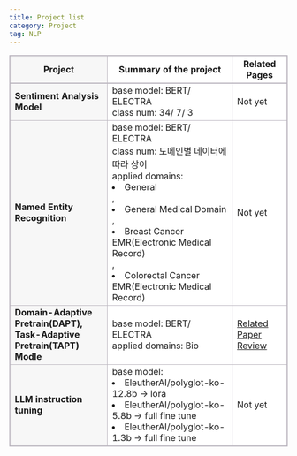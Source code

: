 ```yaml
---
title: Project list
category: Project
tag: NLP
---
```


<html>
  <head>
    <style type="text/css">
      .line{border-bottom: 1px solid #BDB8C1;}
      .line2{border-bottom: 2px solid #BDB8C1;}
      .line3{border-bottom: 1px solid #BDB8C1; background-color: #F7F7F7;}
      .line4{border-bottom: 2px solid #BDB8C1; background-color: #F7F7F7;}
      table, th, td {
         border:1px solid #BDB8C1;
         background-color: #FFFFFF;
       }
    </style>
   </head>
   <body>
     <table style="border-collapse:collapse">
       <tr><th class="line4" bgcolor="#F8F7F9">Project</th><th class="line2">Summary of the project</th><th class="line2">Related Pages</th></tr>
       <tr><td class="line3"><strong>Sentiment Analysis Model</strong></td><td class="line">base model: BERT/ ELECTRA<br> class num: 34/ 7/ 3</td><td class="line">Not yet</td></tr>
       <tr><td class="line3"><strong>Named Entity Recognition</strong></td><td class="line">base model: BERT/ ELECTRA<br> class num: 도메인별 데이터에 따라 상이<br> applied domains:<li>General</li>, <li>General Medical Domain</li>, <li>Breast Cancer EMR(Electronic Medical Record)</li>, <li>Colorectal Cancer EMR(Electronic Medical Record)</li></td><td class="line">Not yet</td></tr>
       <tr><td class="line3"><strong>Domain-Adaptive Pretrain(DAPT),<br> Task-Adaptive Pretrain(TAPT) Modle</strong></td><td class="line">base model: BERT/ ELECTRA<br> applied domains: Bio</td><td class="line"><a href="https://finddme.github.io/natural%20language%20processing/2022/11/29/DAPT/">Related Paper Review</a></td></tr>
       <tr><td class="line3"><strong>LLM instruction tuning</strong></td><td class="line">base model:<li>EleutherAI/polyglot-ko-12.8b → lora</li><li>EleutherAI/polyglot-ko-5.8b → full fine tune</li><li>EleutherAI/polyglot-ko-1.3b → full fine tune</li></td><td class="line">Not yet</td></tr>
   </table>
 </body>
</html>




